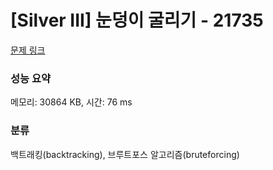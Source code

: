 # [Silver III] 눈덩이 굴리기 - 21735 

[문제 링크](https://www.acmicpc.net/problem/21735) 

### 성능 요약

메모리: 30864 KB, 시간: 76 ms

### 분류

백트래킹(backtracking), 브루트포스 알고리즘(bruteforcing)

